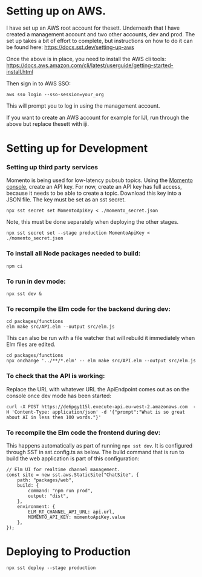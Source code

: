 # Setting up on AWS.

I have set up an AWS root account for thesett. Underneath that I have created a management account
and two other accounts, dev and prod. The set up takes a bit of effort to complete, but instructions
on how to do it can be found here: https://docs.sst.dev/setting-up-aws


Once the above is in place, you need to install the AWS cli tools: https://docs.aws.amazon.com/cli/latest/userguide/getting-started-install.html

Then sign in to AWS SSO:

    aws sso login --sso-session=your_org

This will prompt you to log in using the management account.

If you want to create an AWS account for example for IJI, run through the above but replace thesett with iji.

# Setting up for Development

### Setting up third party services

Momento is being used for low-latency pubsub topics. Using the [Momento console](https://console.gomomento.com/), 
create an API key. For now, create an API key has full access, because it needs to be able to create a topic. 
Download this key into a JSON file. The key must be set as an sst secret.

    npx sst secret set MomentoApiKey < ./momento_secret.json

Note, this must be done separately when deploying the other stages.

    npx sst secret set --stage production MomentoApiKey < ./momento_secret.json

### To install all Node packages needed to build:

    npm ci

### To run in dev mode:

    npx sst dev &

### To recompile the Elm code for the backend during dev:

    cd packages/functions
    elm make src/API.elm --output src/elm.js

This can also be run with a file watcher that will rebuild it immediately when Elm files are edited. 

    cd packages/functions
    npx onchange '../**/*.elm' -- elm make src/API.elm --output src/elm.js

### To check that the API is working:

Replace the URL with whatever URL the ApiEndpoint comes out as on the console once dev mode has been started:

    curl -X POST https://de6pgy115l.execute-api.eu-west-2.amazonaws.com  -H 'Content-Type: application/json' -d '{"prompt":"What is so great about AI in less then 100 words."}'

### To recompile the Elm code the frontend during dev:

This happens automatically as part of running `npx sst dev`. It is configured through SST in sst.config.ts as 
below. The build command that is run to build the web application is part of this configuration:

    // Elm UI for realtime channel management.
    const site = new sst.aws.StaticSite("ChatSite", {
        path: "packages/web",
        build: {
            command: "npm run prod",
            output: "dist",
        },
        environment: {
            ELM_RT_CHANNEL_API_URL: api.url,
            MOMENTO_API_KEY: momentoApiKey.value
        },
    });

# Deploying to Production

    npx sst deploy --stage production

